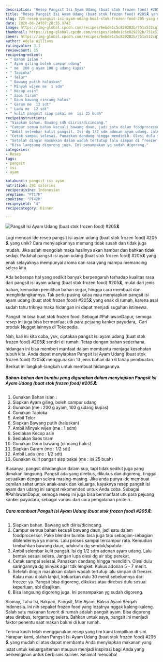 ```yaml
---
description: "Resep Pangsit Isi Ayam Udang (buat stok frozen food) #205🎗 yang Menggugah Selera"
title: "Resep Pangsit Isi Ayam Udang (buat stok frozen food) #205🎗 yang Menggugah Selera"
slug: 725-resep-pangsit-isi-ayam-udang-buat-stok-frozen-food-205-yang-menggugah-selera
date: 2020-08-24T07:28:55.974Z
image: https://img-global.cpcdn.com/recipes/6ebde1c5c829282b/751x532cq70/pangsit-isi-ayam-udang-buat-stok-frozen-food-205🎗-foto-resep-utama.jpg
thumbnail: https://img-global.cpcdn.com/recipes/6ebde1c5c829282b/751x532cq70/pangsit-isi-ayam-udang-buat-stok-frozen-food-205🎗-foto-resep-utama.jpg
cover: https://img-global.cpcdn.com/recipes/6ebde1c5c829282b/751x532cq70/pangsit-isi-ayam-udang-buat-stok-frozen-food-205🎗-foto-resep-utama.jpg
author: Adele Williams
ratingvalue: 3.1
reviewcount: 15
recipeingredient:
- " Bahan isian "
- " Ayam giling boleh campur udang"
- " me  200 g ayam 100 g udang kupas"
- " Tapioka"
- " Telor"
- " Bawang putih haluskan"
- " Minyak wijen me  1 sdm"
- " Kecap asin"
- " Saos tiram"
- " Daun bawang cincang halus"
- " Garam me  12 sdt"
- " Lada me  12 sdt"
- " kulit pangsit siap pakai me  isi 25 buah"
recipeinstructions:
- "Siapkan bahan. Bawang sdh diiris/dicincang."
- "Campur semua bahan kecuali bawang daun, jadi satu dalam foodprocessor. Pake blender bumbu bisa juga tapi sebagian-sebagian diblendernya ya moms. Lalu proses sampai tercampur rata. Kemudian tambahkan bawang daun, adukrata dg sendok/spatula."
- "Ambil selembar kulit pangsit. Isi dg 1/2 sdm adonan ayam udang. Lalu bentuk sesuai selera. Jangan lupa olesi dg air sbg perekat."
- "Cetak sampai selesai. Panaskan dandang hingga mendidih. Olesi dulu saringannya dg minyak agar tdk lengket. Kukus adonan 5 - 7 menit."
- "Setelah dingin masukkan dalam wadah tertutup lalu simpan di freezer. Kalau mau diolah lanjut, keluarkan dulu 30 menit sebelumnya dari freezer ya. Pangsit bisa digoreng, dikukus atau direbus dulu sesuai keperluan, sbl disajikan."
- "Bisa langsung digoreng juga. Ini penampakan yg sudah digoreng."
categories:
- Resep
tags:
- pangsit
- isi
- ayam

katakunci: pangsit isi ayam 
nutrition: 291 calories
recipecuisine: Indonesian
preptime: "PT17M"
cooktime: "PT42M"
recipeyield: "4"
recipecategory: Dinner

---
```



![Pangsit Isi Ayam Udang (buat stok frozen food) #205🎗](https://img-global.cpcdn.com/recipes/6ebde1c5c829282b/751x532cq70/pangsit-isi-ayam-udang-buat-stok-frozen-food-205🎗-foto-resep-utama.jpg)

Lagi mencari ide resep pangsit isi ayam udang (buat stok frozen food) #205🎗 yang unik? Cara menyiapkannya memang tidak susah dan tidak juga mudah. Jika salah mengolah maka hasilnya akan hambar dan bahkan tidak sedap. Padahal pangsit isi ayam udang (buat stok frozen food) #205🎗 yang enak selayaknya mempunyai aroma dan rasa yang mampu memancing selera kita.

Ada beberapa hal yang sedikit banyak berpengaruh terhadap kualitas rasa dari pangsit isi ayam udang (buat stok frozen food) #205🎗, mulai dari jenis bahan, kemudian pemilihan bahan segar, hingga cara membuat dan menghidangkannya. Tak perlu pusing kalau mau menyiapkan pangsit isi ayam udang (buat stok frozen food) #205🎗 yang enak di rumah, karena asal sudah tahu triknya maka hidangan ini dapat menjadi suguhan istimewa.

Pangsit ini bisa buat stok frozen food. Sebagai #PahlawanDapur, semoga resep ini juga bisa bermanfaat utk para pejuang kanker payudara,. Cari produk Nugget lainnya di Tokopedia.


Nah, kali ini kita coba, yuk, ciptakan pangsit isi ayam udang (buat stok frozen food) #205🎗 sendiri di rumah. Tetap dengan bahan sederhana, hidangan ini bisa memberi manfaat dalam membantu menjaga kesehatan tubuh kita. Anda dapat menyiapkan Pangsit Isi Ayam Udang (buat stok frozen food) #205🎗 menggunakan 13 jenis bahan dan 6 tahap pembuatan. Berikut ini langkah-langkah untuk membuat hidangannya.

<!--inarticleads1-->

##### Bahan-bahan dan bumbu yang digunakan dalam menyiapkan Pangsit Isi Ayam Udang (buat stok frozen food) #205🎗:

1. Gunakan  Bahan isian :
1. Siapkan  Ayam giling, boleh campur udang
1. Gunakan  (me : 200 g ayam, 100 g udang kupas)
1. Gunakan  Tapioka
1. Ambil  Telor
1. Siapkan  Bawang putih (haluskan)
1. Ambil  Minyak wijen (me : 1 sdm)
1. Sediakan  Kecap asin
1. Sediakan  Saos tiram
1. Gunakan  Daun bawang (cincang halus)
1. Siapkan  Garam (me : 1/2 sdt)
1. Ambil  Lada (me : 1/2 sdt)
1. Gunakan  kulit pangsit siap pakai (me : isi 25 buah)


Biasanya, pangsit dihidangkan dalam sup, tapi tidak sedikit juga yang dimakan langsung. Pangsit ada yang direbus, dikukus dan digoreng, tinggal sesuaikan dengan selera masing-masing. Jika anda punya ide membuat cemilan sehat untuk anak-anak dan keluarga, kayaknya resep pangsit isi ayam dan udang ini sangat rekomended untuk Anda coba. Sebagai #PahlawanDapur, semoga resep ini juga bisa bermanfaat utk para pejuang kanker payudara, sebagai variasi dari cara pengolahan protein.. 

<!--inarticleads2-->

##### Cara membuat Pangsit Isi Ayam Udang (buat stok frozen food) #205🎗:

1. Siapkan bahan. Bawang sdh diiris/dicincang.
1. Campur semua bahan kecuali bawang daun, jadi satu dalam foodprocessor. Pake blender bumbu bisa juga tapi sebagian-sebagian diblendernya ya moms. Lalu proses sampai tercampur rata. Kemudian tambahkan bawang daun, adukrata dg sendok/spatula.
1. Ambil selembar kulit pangsit. Isi dg 1/2 sdm adonan ayam udang. Lalu bentuk sesuai selera. Jangan lupa olesi dg air sbg perekat.
1. Cetak sampai selesai. Panaskan dandang hingga mendidih. Olesi dulu saringannya dg minyak agar tdk lengket. Kukus adonan 5 - 7 menit.
1. Setelah dingin masukkan dalam wadah tertutup lalu simpan di freezer. Kalau mau diolah lanjut, keluarkan dulu 30 menit sebelumnya dari freezer ya. Pangsit bisa digoreng, dikukus atau direbus dulu sesuai keperluan, sbl disajikan.
1. Bisa langsung digoreng juga. Ini penampakan yg sudah digoreng.


Siomay, Tahu Isi, Bakpao, Pangsit, Mie Ayam, Bakso Ayam Berqah Indonesia. Ini nih sepaket frozen food yang lezatnya nggak kaleng-kaleng. Salah satu makanan favorit di rumah adalah pangsit ayam. Bisa digoreng atau direbus, tergantung selera. Bahkan untuk saya, pangsit ini menjadi faktor penentu saat makan bakmi di luar rumah. 

Terima kasih telah menggunakan resep yang tim kami tampilkan di sini. Harapan kami, olahan Pangsit Isi Ayam Udang (buat stok frozen food) #205🎗 yang mudah di atas dapat membantu Anda menyiapkan makanan yang lezat untuk keluarga/teman maupun menjadi inspirasi bagi Anda yang berkeinginan untuk berbisnis kuliner. Selamat mencoba!
